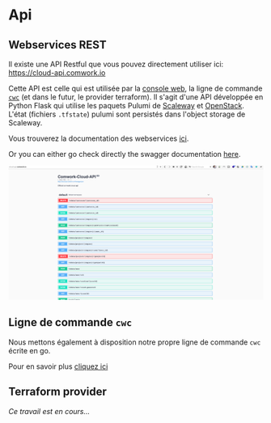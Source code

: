 # Api

## Webservices REST

Il existe une API Restful que vous pouvez directement utiliser ici: https://cloud-api.comwork.io

Cette API est celle qui est utilisée par la [console web](../console/README.md), la ligne de commande [`cwc`](../cli/README.md) (et dans le futur, le provider terraform). Il s'agit d'une API développée en Python Flask qui utilise les paquets Pulumi de [Scaleway](https://www.pulumi.com/registry/packages/scaleway/) et [OpenStack](https://www.pulumi.com/registry/packages/openstack/). L'état (fichiers `.tfstate`) pulumi sont persistés dans l'object storage de Scaleway.

Vous trouverez la documentation des webservices [ici](../../../../tutorials/api/restful_api.md).

Or you can either go check directly the swagger documentation [here](https://cloud-api.comwork.io).

![swagger](../../../../img/swagger.png)

## Ligne de commande `cwc`

Nous mettons également à disposition notre propre ligne de commande `cwc` écrite en go.

Pour en savoir plus [cliquez ici](../cli/README.md)

## Terraform provider

_Ce travail est en cours..._
